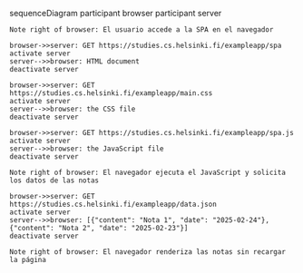sequenceDiagram
participant browser
participant server

    Note right of browser: El usuario accede a la SPA en el navegador

    browser->>server: GET https://studies.cs.helsinki.fi/exampleapp/spa
    activate server
    server-->>browser: HTML document
    deactivate server

    browser->>server: GET https://studies.cs.helsinki.fi/exampleapp/main.css
    activate server
    server-->>browser: the CSS file
    deactivate server

    browser->>server: GET https://studies.cs.helsinki.fi/exampleapp/spa.js
    activate server
    server-->>browser: the JavaScript file
    deactivate server

    Note right of browser: El navegador ejecuta el JavaScript y solicita los datos de las notas

    browser->>server: GET https://studies.cs.helsinki.fi/exampleapp/data.json
    activate server
    server-->>browser: [{"content": "Nota 1", "date": "2025-02-24"}, {"content": "Nota 2", "date": "2025-02-23"}]
    deactivate server

    Note right of browser: El navegador renderiza las notas sin recargar la página
